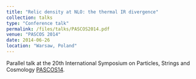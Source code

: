```yaml
---
title: "Relic density at NLO: the thermal IR divergence"
collection: talks
type: "Conference talk"
permalink: /files/talks/PASCOS2014.pdf
venue: "PASCOS 2014"
date: 2014-06-26
location: "Warsaw, Poland"
---
```


Parallel talk at the 20th International Symposium on Particles, Strings and Cosmology [PASCOS14](http://pascos2014.fuw.edu.pl).
